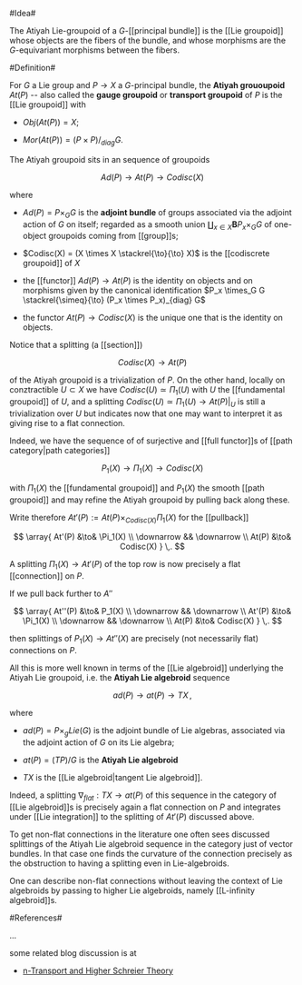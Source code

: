 #Idea#

The Atiyah Lie-groupoid of a $G$-[[principal bundle]] is the [[Lie groupoid]] whose objects are the fibers of the bundle, and whose morphisms are the $G$-equivariant morphisms between the fibers.

#Definition#

For $G$ a Lie group and $P \to X$ a $G$-principal bundle, the **Atiyah grououpoid** $At(P)$ -- also called the **gauge groupoid** or **transport groupoid** of $P$ is the [[Lie groupoid]] with

* $Obj(At(P)) = X$;

* $Mor(At(P)) = (P \times P)/_{diag} G$.

The Atiyah groupoid sits in an sequence of groupoids

$$
  Ad(P) \to At(P) \to Codisc(X)
$$

where

* $Ad(P) = P \times_G G$ is the **adjoint bundle** of groups associated via the adjoint action of $G$ on itself; regarded as a smooth union $\coprod_{x \in X} \mathbf{B} P_x \times_G G$ of one-object groupoids coming from [[group]]s;

* $Codisc(X) = (X \times X \stackrel{\to}{\to} X)$ is the [[codiscrete groupoid]] of $X$

* the [[functor]] $Ad(P) \to At(P)$ is the identity on objects and on morphisms given by the canonical identification $P_x \times_G G \stackrel{\simeq}{\to} (P_x \times P_x)_{diag} G$

* the functor $At(P) \to Codisc(X)$ is the unique one that is the identity on objects.

Notice that a splitting (a [[section]])

$$
  Codisc(X) \to At(P)
$$

of the Atiyah groupoid is a trivialization of $P$. On the other hand, locally on conztractible $U \subset X$ we have $Codisc(U) \simeq \Pi_1(U)$ with $U$ the [[fundamental groupoid]] of $U$, and a splitting $Codisc(U) \simeq \Pi_1(U) \to At(P)|_U$ is still a trivialization over $U$ but indicates now that one may want to interpret it as giving rise to a flat connection.

Indeed, we have the sequence of 
of surjective and [[full functor]]s of
[[path category|path categories]]  

$$
  P_1(X) \to \Pi_1(X) \to Codisc(X)
$$

with $\Pi_1(X)$ the [[fundamental groupoid]] and $P_1(X)$ the smooth [[path groupoid]] and may refine the Atiyah groupoid by pulling back along these.

Write therefore $At'(P) := At(P) \times_{Codisc(X)} \Pi_1(X)$ for the [[pullback]]

$$
  \array{
     At'(P) &\to& \Pi_1(X)
     \\
     \downarrow && \downarrow
     \\
     At(P) &\to& Codisc(X)
  }
  \,.
$$ 

A splitting $\Pi_1(X) \to At'(P)$ of the top row is now precisely a flat [[connection]] on $P$.

If we pull back further to $A''$ 

$$
  \array{
     At''(P) &\to& P_1(X)
     \\
     \downarrow && \downarrow
     \\
     At'(P) &\to& \Pi_1(X)
     \\
     \downarrow && \downarrow
     \\
     At(P) &\to& Codisc(X)
  }
  \,.
$$ 

then splittings of $P_1(X) \to At''(X)$ are precisely (not necessarily flat) connections on $P$.

All this is more well known in terms of the [[Lie algebroid]] underlying the Atiyah Lie groupoid, i.e. the **Atiyah Lie algebroid** sequence

$$
  ad(P) \to at(P) \to T X
  \,,
$$

where 

* $ad(P) = P \times_g Lie(G)$ is the adjoint bundle of Lie algebras, associated via the adjoint action of $G$ on its Lie algebra;

* $at(P) = (T P)/G$ is the **Atiyah Lie algebroid**

* $T X$ is the [[Lie algebroid|tangent Lie algebroid]].

Indeed, a splitting $\nabla_{flat} : T X \to at(P)$ of this sequence in the category of [[Lie algebroid]]s is precisely again a flat connection on $P$ and integrates under [[Lie integration]] to the splitting of $At'(P)$ discussed above.

To get non-flat connections in the literature one often sees discussed splittings of the Atiyah Lie algebroid sequence in the category just of vector bundles. In that case one finds the curvature of the connection precisely as the obstruction to having a splitting even in Lie-algebroids.

One can describe non-flat connections without leaving the context of Lie algebroids by passing to higher Lie algebroids, namely [[L-infinity algebroid]]s.

#References#

...

some related blog discussion is at

* [n-Transport and Higher Schreier Theory](http://golem.ph.utexas.edu/category/2006/09/nconnections_and_higher_schrei.html)